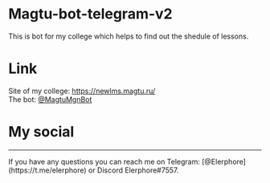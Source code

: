 # Magtu-bot-telegram-v2
This is bot for my college which helps to find out the shedule of lessons.
# Link 
Site of my college: https://newlms.magtu.ru/<br>
The bot: [@MagtuMgnBot](http://t.me/MagtuMgnBot)
# My social
<hr>
If you have any questions you can reach me on Telegram: [@Elerphore](https://t.me/elerphore) or Discord Elerphore#7557.
